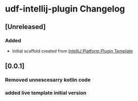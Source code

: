 <!-- Keep a Changelog guide -> https://keepachangelog.com -->

# udf-intellij-plugin Changelog

## [Unreleased]
### Added
- Initial scaffold created from [IntelliJ Platform Plugin Template](https://github.com/JetBrains/intellij-platform-plugin-template)

## [0.0.1]
### Removed unnescesarry kotlin code
### added live template initial version